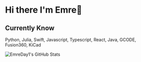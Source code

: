 #  Hi there I'm Emre👋

## Currently Know
Python, Julia, Swift, Javascript, Typescript, React, Java, GCODE, Fusion360, KiCad

<img src="https://github-readme-stats.vercel.app/api?username=EmreDay1&theme=default&show_icons=true&hide_border=true&count_private=true" alt="EmreDay1's GitHub Stats" />
